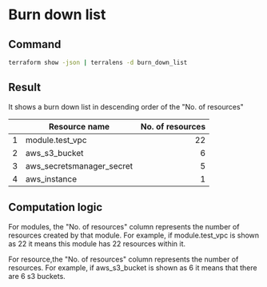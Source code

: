 # Burn down list

## Command

```bash
terraform show -json | terralens -d burn_down_list
```

## Result

It shows a burn down list in descending order of the "No. of resources"

|   | Resource name             | No. of resources |
|--:|---------------------------|-----------------:|
| 1 | module.test_vpc           |               22 |
| 2 | aws_s3_bucket             |                6 |
| 3 | aws_secretsmanager_secret |                5 |
| 4 | aws_instance              |                1 |

## Computation logic

For modules, the "No. of resources" column represents the number of resources created by that module. For example, if
module.test_vpc is shown as 22 it means this module has 22 resources within it.

For resource,the "No. of resources" column represents the number of resources. For example, if aws_s3_bucket is shown
as 6 it means that there are 6 s3 buckets.

